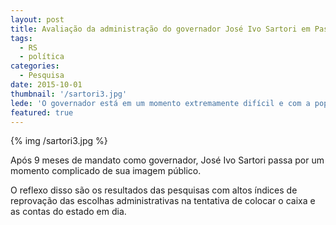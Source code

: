 ```yaml
---
layout: post
title: Avaliação da administração do governador José Ivo Sartori em Passo Fundo Set-2015
tags:
  - RS
  - política
categories:
  - Pesquisa
date: 2015-10-01
thumbnail: '/sartori3.jpg'
lede: 'O governador está em um momento extremamente difícil e com a popularidade ladeira a baixo'
featured: true
---
```


<div class="image-strip">
{% img /sartori3.jpg  %}
</div>


Após 9 meses de mandato como governador, José Ivo Sartori passa por um momento complicado de sua imagem público.

O reflexo disso são os resultados das pesquisas com altos índices de reprovação das escolhas administrativas na tentativa de colocar o caixa e as contas do estado em dia.
